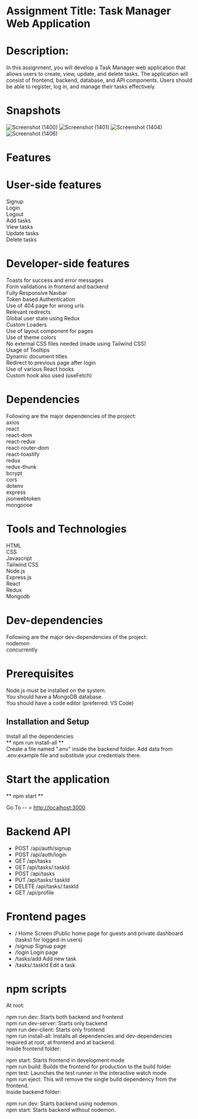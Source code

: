 # Assignment Title: Task Manager Web Application
# Description:
In this assignment, you will develop a Task Manager web application that allows users to create,
view, update, and delete tasks. The application will consist of frontend, backend, database, and
API components. Users should be able to register, log in, and manage their tasks effectively.

# Snapshots
![Screenshot (1400)](https://github.com/Prabhat1225/Task-Manager-Web-Application/assets/107301804/486d66e6-f656-43d6-a0b0-a6adb741d543)
![Screenshot (1401)](https://github.com/Prabhat1225/Task-Manager-Web-Application/assets/107301804/47fa7a90-d876-4432-a85a-d457c24343f1)
![Screenshot (1404)](https://github.com/Prabhat1225/Task-Manager-Web-Application/assets/107301804/dd76aea7-107b-44d1-a564-f3a65245d897)
![Screenshot (1406)](https://github.com/Prabhat1225/Task-Manager-Web-Application/assets/107301804/39364ef3-ed90-4cfe-964e-02eee2be2ef0)


# Features
# User-side features
Signup\
Login\
Logout\
Add tasks\
View tasks\
Update tasks\
Delete tasks
# Developer-side features
Toasts for success and error messages\
Form validations in frontend and backend\
Fully Responsive Navbar\
Token based Authentication\
Use of 404 page for wrong urls\
Relevant redirects\
Global user state using Redux\
Custom Loaders\
Use of layout component for pages\
Use of theme colors\
No external CSS files needed (made using Tailwind CSS)\
Usage of Tooltips\
Dynamic document titles\
Redirect to previous page after login\
Use of various React hooks\
Custom hook also used (useFetch)

# Dependencies
Following are the major dependencies of the project:\
axios\
react\
react-dom\
react-redux\
react-router-dom\
react-toastify\
redux\
redux-thunk\
bcrypt\
cors\
dotenv\
express\
jsonwebtoken\
mongoose
# Tools and Technologies
HTML\
CSS\
Javascript\
Tailwind CSS\
Node.js\
Express.js\
React\
Redux\
Mongodb
# Dev-dependencies
Following are the major dev-dependencies of the project:\
nodemon\
concurrently
# Prerequisites
Node.js must be installed on the system.\
You should have a MongoDB database.\
You should have a code editor (preferred: VS Code)
## Installation and Setup
Install all the dependencies\
** npm run install-all **\
Create a file named ".env" inside the backend folder. Add data from .env.example file and substitute your credentials there.

# Start the application
** npm start **

Go To -- > [http://localhost:3000](http://localhost:3000/)

# Backend API
- POST     /api/auth/signup
- POST     /api/auth/login
- GET      /api/tasks
- GET      /api/tasks/:taskId
- POST     /api/tasks
- PUT      /api/tasks/:taskId
- DELETE   /api/tasks/:taskId
- GET      /api/profile
# Frontend pages
- /                 Home Screen (Public home page for guests and private dashboard (tasks) for logged-in users)
- /signup           Signup page
- /login            Login page
- /tasks/add        Add new task
- /tasks/:taskId    Edit a task
# npm scripts
At root:

npm run dev: Starts both backend and frontend\
npm run dev-server: Starts only backend\
npm run dev-client: Starts only frontend\
npm run install-all: Installs all dependencies and dev-dependencies required at root, at frontend and at backend.\
Inside frontend folder:

npm start: Starts frontend in development mode\
npm run build: Builds the frontend for production to the build folder\
npm test: Launches the test runner in the interactive watch mode\
npm run eject: This will remove the single build dependency from the frontend.\
Inside backend folder:

npm run dev: Starts backend using nodemon.\
npm start: Starts backend without nodemon.
